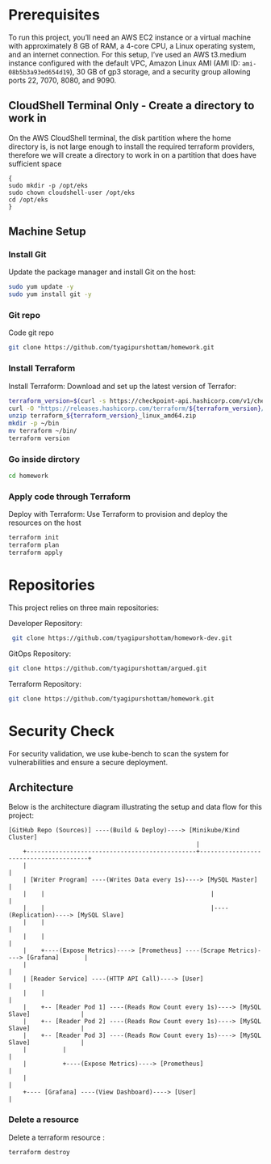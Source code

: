 # Prerequisites

To run this project, you’ll need an AWS EC2 instance or a virtual machine with approximately 8 GB of RAM, a 4-core CPU, a Linux operating system, and an internet connection. For this setup, I’ve used an AWS t3.medium instance configured with the default VPC, Amazon Linux AMI (AMI ID: `ami-08b5b3a93ed654d19`), 30 GB of gp3 storage, and a security group allowing ports 22, 7070, 8080, and 9090.


## CloudShell Terminal Only - Create a directory to work in
On the AWS CloudShell terminal, the disk partition where the home directory is, is not large enough to install the required terraform providers, therefore we will create a directory to work in on a partition that does have sufficient space
```
{
sudo mkdir -p /opt/eks
sudo chown cloudshell-user /opt/eks
cd /opt/eks
}
```

## Machine Setup

### Install Git
Update the package manager and install Git on the host:
```bash
sudo yum update -y
sudo yum install git -y
```
### Git repo
Code git repo
```bash
git clone https://github.com/tyagipurshottam/homework.git
```
### Install Terraform
Install Terraform: Download and set up the latest version of Terrafor:
```bash
terraform_version=$(curl -s https://checkpoint-api.hashicorp.com/v1/check/terraform | jq -r '.current_version')
curl -O "https://releases.hashicorp.com/terraform/${terraform_version}/terraform_${terraform_version}_linux_amd64.zip"
unzip terraform_${terraform_version}_linux_amd64.zip
mkdir -p ~/bin
mv terraform ~/bin/
terraform version
```
### Go inside dirctory
```bash
cd homework
```
### Apply code through Terraform
Deploy with Terraform: Use Terraform to provision and deploy the resources on the host
```bash
terraform init
terraform plan
terraform apply
```
# Repositories
This project relies on three main repositories:


Developer Repository:
```bash
 git clone https://github.com/tyagipurshottam/homework-dev.git
```
GitOps Repository:
```bash
git clone https://github.com/tyagipurshottam/argued.git
```
Terraform Repository:
```bash
git clone https://github.com/tyagipurshottam/homework.git
```

# Security Check

For security validation, we use kube-bench to scan the system for vulnerabilities and ensure a secure deployment.

## Architecture

Below is the architecture diagram illustrating the setup and data flow for this project:
```
[GitHub Repo (Sources)] ----(Build & Deploy)----> [Minikube/Kind Cluster]
                                                    |
    +-----------------------------------------------+---------------------------------------+
    |                                                                                       |
    | [Writer Program] ----(Writes Data every 1s)----> [MySQL Master]                       |
    |    |                                              |                                   |
    |    |                                              |----(Replication)----> [MySQL Slave]
    |    |                                                                                 |
    |    |                                                                                 |
    |    +----(Expose Metrics)----> [Prometheus] ----(Scrape Metrics)----> [Grafana]       |
    |                                                                                      |
    | [Reader Service] ----(HTTP API Call)----> [User]                                     |
    |    |                                                                                 |
    |    +-- [Reader Pod 1] ----(Reads Row Count every 1s)----> [MySQL Slave]              |
    |    +-- [Reader Pod 2] ----(Reads Row Count every 1s)----> [MySQL Slave]              |
    |    +-- [Reader Pod 3] ----(Reads Row Count every 1s)----> [MySQL Slave]              |
    |          |                                                                           |
    |          +----(Expose Metrics)----> [Prometheus]                                     |
    |                                                                                      |
    +---- [Grafana] ----(View Dashboard)----> [User]                                       |

```
### Delete a resource 
Delete a terraform resource :
```bash
terraform destroy
```
